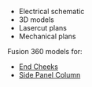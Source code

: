 - Electrical schematic
- 3D models
- Lasercut plans
- Mechanical plans

Fusion 360 models for:
- [End Cheeks](https://a360.co/3azEESA)
- [Side Panel Column](https://a360.co/34T8akU)
